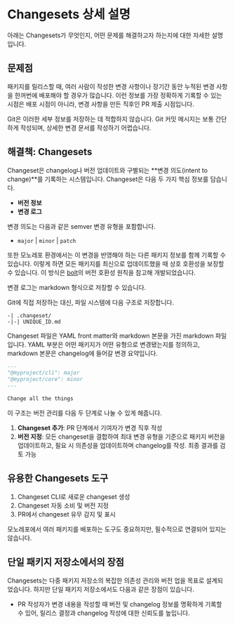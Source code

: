 # Changesets 상세 설명

아래는 Changesets가 무엇인지, 어떤 문제를 해결하고자 하는지에 대한 자세한 설명입니다.

## 문제점

패키지를 릴리스할 때, 여러 사람이 작성한 변경 사항이나 장기간 동안 누적된 변경 사항을 한꺼번에 배포해야 할 경우가 많습니다. 이런 정보를 가장 정확하게 기록할 수 있는 시점은 배포 시점이 아니라, 변경 사항을 만든 직후인 PR 제출 시점입니다.

Git은 이러한 세부 정보를 저장하는 데 적합하지 않습니다. Git 커밋 메시지는 보통 간단하게 작성되며, 상세한 변경 문서를 작성하기 어렵습니다.

## 해결책: Changesets

Changeset은 changelog나 버전 업데이트와 구별되는 \*\*변경 의도(intent to change)\*\*를 기록하는 시스템입니다. Changeset은 다음 두 가지 핵심 정보를 담습니다.

* **버전 정보**
* **변경 로그**

변경 의도는 다음과 같은 semver 변경 유형을 포함합니다.

* `major` | `minor` | `patch`

또한 모노레포 환경에서는 이 변경을 반영해야 하는 다른 패키지 정보를 함께 기록할 수 있습니다. 이렇게 하면 모든 패키지를 최신으로 업데이트했을 때 상호 호환성을 보장할 수 있습니다. 이 방식은 [bolt](https://github.com/boltpkg/bolt)의 버전 호환성 원칙을 참고해 개발되었습니다.

변경 로그는 markdown 형식으로 저장할 수 있습니다.

Git에 직접 저장하는 대신, 파일 시스템에 다음 구조로 저장합니다.

```
-| .changeset/
-|-| UNIQUE_ID.md
```

Changeset 파일은 YAML front matter와 markdown 본문을 가진 markdown 파일입니다. YAML 부분은 어떤 패키지가 어떤 유형으로 변경됐는지를 정의하고, markdown 본문은 changelog에 들어갈 변경 요약입니다.

```md
---
"@myproject/cli": major
"@myproject/core": minor
---

Change all the things
```

이 구조는 버전 관리를 다음 두 단계로 나눌 수 있게 해줍니다.

1. **Changeset 추가**: PR 단계에서 기여자가 변경 직후 작성
2. **버전 지정**: 모든 changeset을 결합하여 최대 변경 유형을 기준으로 패키지 버전을 업데이트하고, 필요 시 의존성을 업데이트하며 changelog를 작성. 최종 결과를 검토 가능

## 유용한 Changesets 도구

1. Changeset CLI로 새로운 changeset 생성
2. Changeset 자동 소비 및 버전 지정
3. PR에서 changeset 유무 감지 및 표시

모노레포에서 여러 패키지를 배포하는 도구도 중요하지만, 필수적으로 연결되어 있지는 않습니다.

## 단일 패키지 저장소에서의 장점

Changesets는 다중 패키지 저장소의 복잡한 의존성 관리와 버전 업을 목표로 설계되었습니다. 하지만 단일 패키지 저장소에서도 다음과 같은 장점이 있습니다.

* PR 작성자가 변경 내용을 작성할 때 버전 및 changelog 정보를 명확하게 기록할 수 있어, 릴리스 결정과 changelog 작성에 대한 신뢰도를 높입니다.
